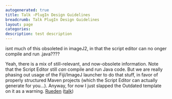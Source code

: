 ```yaml
---
autogenerated: true
title: Talk ›PlugIn Design Guidelines
breadcrumb: Talk PlugIn Design Guidelines
layout: page
categories: 
description: test description
---
```


isnt much of this obsoleted in imageJ2, in that the script editor can no onger compile and run .java????

Yeah, there is a mix of still-relevant, and now-obsolete information. Note that the Script Editor still *can* compile and run Java code. But we are really phasing out usage of the Fiji/ImageJ launcher to do that stuff, in favor of properly structured Maven projects (which the Script Editor can actually generate for you...). Anyway, for now I just slapped the Outdated template on it as a warning. [Rueden](User_Rueden "wikilink") ([talk](User_talk_Rueden "wikilink"))
